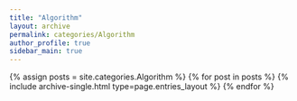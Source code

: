 ```yaml
---
title: "Algorithm"
layout: archive
permalink: categories/Algorithm
author_profile: true
sidebar_main: true
---
```

<!-- 카테고리명에 띄어쓰기가 들어가는 경우에는 site.categories.Unreal Engine 으로 할 수가 없어 site.categories[‘Unreal Engine’] 이런 식으로 해야했다는 것이다. -->

{% assign posts = site.categories.Algorithm %}
{% for post in posts %} {% include archive-single.html type=page.entries_layout %} {% endfor %}
